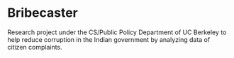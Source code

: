 Bribecaster
===========
Research project under the CS/Public Policy Department of UC Berkeley to help reduce corruption in the Indian government by analyzing data of citizen complaints. 
